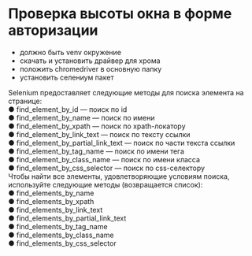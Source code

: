 # Проверка высоты окна в форме авторизации

+ должно быть venv окружение
+ скачать и установить драйвер для хрома
+ положить chromedriver в основную папку
+ установить селениум пакет



Selenium предоставляет следующие методы для поиска элемента на странице:  
● find_element_by_id — поиск по id  
● find_element_by_name — поиск по имени  
● find_element_by_xpath — поиск по xpath-локатору  
● find_element_by_link_text — поиск по тексту ссылки  
● find_element_by_partial_link_text — поиск по части текста ссылки  
● find_element_by_tag_name — поиск по имени тега  
● find_element_by_class_name — поиск по имени класса  
● find_element_by_css_selector — поиск по css-селектору  
Чтобы найти все элементы, удовлетворяющие условиям поиска, используйте следующие методы (возвращается список):  
● find_elements_by_name  
● find_elements_by_xpath  
● find_elements_by_link_text  
● find_elements_by_partial_link_text  
● find_elements_by_tag_name  
● find_elements_by_class_name  
● find_elements_by_css_selector  
